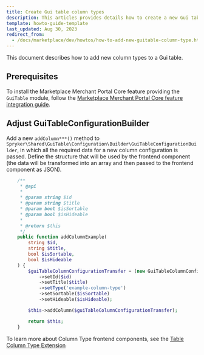 ```yaml
---
title: Create Gui table column types
description: This articles provides details how to create a new Gui table column type
template: howto-guide-template
last_updated: Aug 30, 2023
redirect_from:
  - /docs/marketplace/dev/howtos/how-to-add-new-guitable-column-type.html
---
```


This document describes how to add new column types to a Gui table.

## Prerequisites

To install the Marketplace Merchant Portal Core feature providing the `GuiTable` module, follow the [Marketplace Merchant Portal Core feature integration guide](/docs/pbc/all/merchant-management/{{site.version}}/marketplace/install-and-upgrade/install-features/install-the-marketplace-merchant-portal-core-feature.html).


## Adjust GuiTableConfigurationBuilder

Add a new `addColumn***()` method to `Spryker\Shared\GuiTable\Configuration\Builder\GuiTableConfigurationBuilder`, in which all the required data for a new column configuration is passed. Define the structure that will be used by the frontend component (the data will be transformed into an array and then passed to the frontend component as JSON).

```php
    /**
     * @api
     *
     * @param string $id
     * @param string $title
     * @param bool $isSortable
     * @param bool $isHideable
     *
     * @return $this
     */
    public function addColumnExample(
        string $id,
        string $title,
        bool $isSortable,
        bool $isHideable
    ) {
        $guiTableColumnConfigurationTransfer = (new GuiTableColumnConfigurationTransfer())
            ->setId($id)
            ->setTitle($title)
            ->setType('example-column-type')
            ->setSortable($isSortable)
            ->setHideable($isHideable);

        $this->addColumn($guiTableColumnConfigurationTransfer);

        return $this;
    }
```

To learn more about Column Type frontend components, see the [Table Column Type Extension](/docs/dg/dev/frontend-development/{{page.version}}/marketplace/table-design/table-column-type-extension/table-column-type-extension.html)
